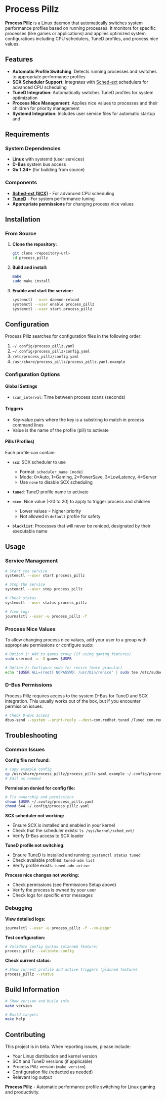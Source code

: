 # Process Pillz

**Process Pillz** is a Linux daemon that automatically switches system performance profiles based on running processes. It monitors for specific processes (like games or applications) and applies optimized system configurations including CPU schedulers, TuneD profiles, and process nice values.

## Features

- **Automatic Profile Switching**: Detects running processes and switches to appropriate performance profiles
- **SCX Scheduler Support**: Integrates with [Sched-ext](https://github.com/sched-ext/scx) schedulers for advanced CPU scheduling
- **TuneD Integration**: Automatically switches TuneD profiles for system optimization
- **Process Nice Management**: Applies nice values to processes and their children for priority management
- **Systemd Integration**: Includes user service files for automatic startup and

## Requirements

### System Dependencies
- **Linux** with systemd (user services)
- **D-Bus** system bus access
- **Go 1.24+** (for building from source)

### Components
- **[Sched-ext (SCX)](https://github.com/sched-ext/scx)** - For advanced CPU scheduling
- **[TuneD](https://tuned-project.org/)** - For system performance tuning
- **Appropriate permissions** for changing process nice values

## Installation

### From Source

1. **Clone the repository:**
   ```bash
   git clone <repository-url>
   cd process_pillz
   ```

2. **Build and install:**
   ```bash
   make
   sudo make install
   ```

3. **Enable and start the service:**
   ```bash
   systemctl --user daemon-reload
   systemctl --user enable process_pillz
   systemctl --user start process_pillz
   ```

## Configuration

Process Pillz searches for configuration files in the following order:

1. `~/.config/process_pillz.yaml`
2. `~/.config/process_pillz/config.yaml`
3. `/etc/process_pillz/config.yaml`
4. `/usr/share/process_pillz/process_pillz.yaml.example`

### Configuration Options

#### Global Settings
- `scan_interval`: Time between process scans (seconds)

#### Triggers
- Key-value pairs where the key is a substring to match in process command lines
- Value is the name of the profile (pill) to activate

#### Pills (Profiles)
Each profile can contain:

- **`scx`**: SCX scheduler to use
  - Format: `scheduler_name [mode]`
  - Mode: 0=Auto, 1=Gaming, 2=PowerSave, 3=LowLatency, 4=Server
  - Use `none` to disable SCX scheduling

- **`tuned`**: TuneD profile name to activate

- **`nice`**: Nice value (-20 to 20) to apply to trigger process and children
  - Lower values = higher priority
  - Not allowed in `default` profile for safety

- **`blacklist`**: Processes that will never be reniced, designated by their executable name

## Usage

### Service Management

```bash
# Start the service
systemctl --user start process_pillz

# Stop the service
systemctl --user stop process_pillz

# Check status
systemctl --user status process_pillz

# View logs
journalctl --user -u process_pillz -f
```

### Process Nice Values

To allow changing process nice values, add your user to a group with appropriate permissions or configure sudo:

```bash
# Option 1: Add to games group (if using gaming features)
sudo usermod -a -G games $USER

# Option 2: Configure sudo for renice (more granular)
echo "$USER ALL=(root) NOPASSWD: /usr/bin/renice" | sudo tee /etc/sudoers.d/process_pillz
```

### D-Bus Permissions

Process Pillz requires access to the system D-Bus for TuneD and SCX integration. This usually works out of the box, but if you encounter permission issues:

```bash
# Check D-Bus access
dbus-send --system --print-reply --dest=com.redhat.tuned /Tuned com.redhat.tuned.control.profiles
```

## Troubleshooting

### Common Issues

**Config file not found:**
```bash
# Copy example config
cp /usr/share/process_pillz/process_pillz.yaml.example ~/.config/process_pillz.yaml
# Edit as needed
```

**Permission denied for config file:**
```bash
# Fix ownership and permissions
chown $USER ~/.config/process_pillz.yaml
chmod 644 ~/.config/process_pillz.yaml
```

**SCX scheduler not working:**
- Ensure SCX is installed and enabled in your kernel
- Check that the scheduler exists: `ls /sys/kernel/sched_ext/`
- Verify D-Bus access to SCX loader

**TuneD profile not switching:**
- Ensure TuneD is installed and running: `systemctl status tuned`
- Check available profiles: `tuned-adm list`
- Verify profile exists: `tuned-adm active`

**Process nice changes not working:**
- Check permissions (see Permissions Setup above)
- Verify the process is owned by your user
- Check logs for specific error messages

### Debugging

**View detailed logs:**
```bash
journalctl --user -u process_pillz -f --no-pager
```

**Test configuration:**
```bash
# Validate config syntax (planned feature)
process_pillz --validate-config
```

**Check current status:**
```bash
# Show current profile and active triggers (planned feature)
process_pillz --status
```

## Build Information

```bash
# Show version and build info
make version

# Build targets
make help
```

## Contributing

This project is in beta. When reporting issues, please include:

- Your Linux distribution and kernel version
- SCX and TuneD versions (if applicable)
- Process Pillz version (`make version`)
- Configuration file (redacted as needed)
- Relevant log output

**Process Pillz** - Automatic performance profile switching for Linux gaming and productivity.

